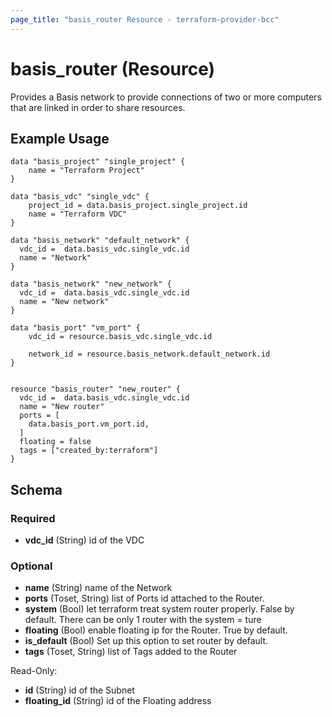 ```yaml
---
page_title: "basis_router Resource - terraform-provider-bcc"
---
```

# basis_router (Resource)

Provides a Basis network to provide connections of two or more computers that are linked in order to share resources.

## Example Usage

```hcl
data "basis_project" "single_project" {
    name = "Terraform Project"
}

data "basis_vdc" "single_vdc" {
    project_id = data.basis_project.single_project.id
    name = "Terraform VDC"
}

data "basis_network" "default_network" {
  vdc_id =  data.basis_vdc.single_vdc.id
  name = "Network"
}

data "basis_network" "new_network" {
  vdc_id =  data.basis_vdc.single_vdc.id
  name = "New network"
}

data "basis_port" "vm_port" {
    vdc_id = resource.basis_vdc.single_vdc.id

    network_id = resource.basis_network.default_network.id
}


resource "basis_router" "new_router" {
  vdc_id =  data.basis_vdc.single_vdc.id
  name = "New router"
  ports = [
    data.basis_port.vm_port.id,
  ]
  floating = false
  tags = ["created_by:terraform"]
}

```

## Schema

### Required

- **vdc_id** (String) id of the VDC

### Optional

- **name** (String) name of the Network
- **ports** (Toset, String) list of Ports id attached to the Router.
- **system** (Bool) let terraform treat system router properly. False by default. There can be only 1 router with the system = ture
- **floating** (Bool) enable floating ip for the Router. True by default.
- **is_default** (Bool) Set up this option to set router by default.
- **tags** (Toset, String) list of Tags added to the Router

Read-Only:

- **id** (String) id of the Subnet
- **floating_id** (String) id of the Floating address
